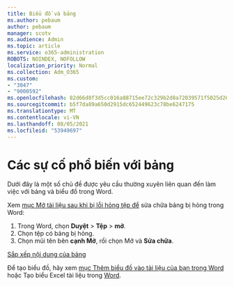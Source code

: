 ```yaml
---
title: Biểu đồ và bảng
ms.author: pebaum
author: pebaum
manager: scotv
ms.audience: Admin
ms.topic: article
ms.service: o365-administration
ROBOTS: NOINDEX, NOFOLLOW
localization_priority: Normal
ms.collection: Adm_O365
ms.custom:
- "3047"
- "9000592"
ms.openlocfilehash: 82d66d8f3d5cc016a88715ee72c329b2d8a72039571f5025d267339e9f3126a6
ms.sourcegitcommit: b5f7da89a650d2915dc652449623c78be6247175
ms.translationtype: MT
ms.contentlocale: vi-VN
ms.lasthandoff: 08/05/2021
ms.locfileid: "53949697"
---
```

# <a name="common-issues-with-tables"></a>Các sự cố phổ biến với bảng 

Dưới đây là một số chủ đề được yêu cầu thường xuyên liên quan đến làm việc với bảng và biểu đồ trong Word.

Xem [mục Mở tài liệu sau khi bị lỗi hỏng tệp để](https://support.office.com/article/47df9d48-2165-4411-a699-1786ac734bc3) sửa chữa bảng bị hỏng trong Word:

 1. Trong Word, chọn **Duyệt**  >  **Tệp**  >  **mở**.
 2. Chọn tệp có bảng bị hỏng.
 3. Chọn mũi tên bên **cạnh Mở**, rồi chọn Mở và **Sửa chữa**.

[Sắp xếp nội dung của bảng](https://support.office.com/article/F8392477-4613-49CD-ABA6-7C2E48F1D91F)

Để tạo biểu đồ, hãy xem [mục Thêm biểu đồ vào tài liệu của bạn trong Word](https://support.office.com/article/ff48e3eb-5e04-4368-a39e-20df7c798932) hoặc Tạo biểu Excel tài liệu trong [Word](https://support.office.com/article/11A7D2F0-4487-4A9B-BBC6-D50916CD4A57).